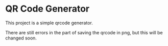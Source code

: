 # QR Code Generator

<p>This project is a simple qrcode generator.</p>
<p>There are still errors in the part of saving the qrcode in png, but this will be changed soon.</p>
